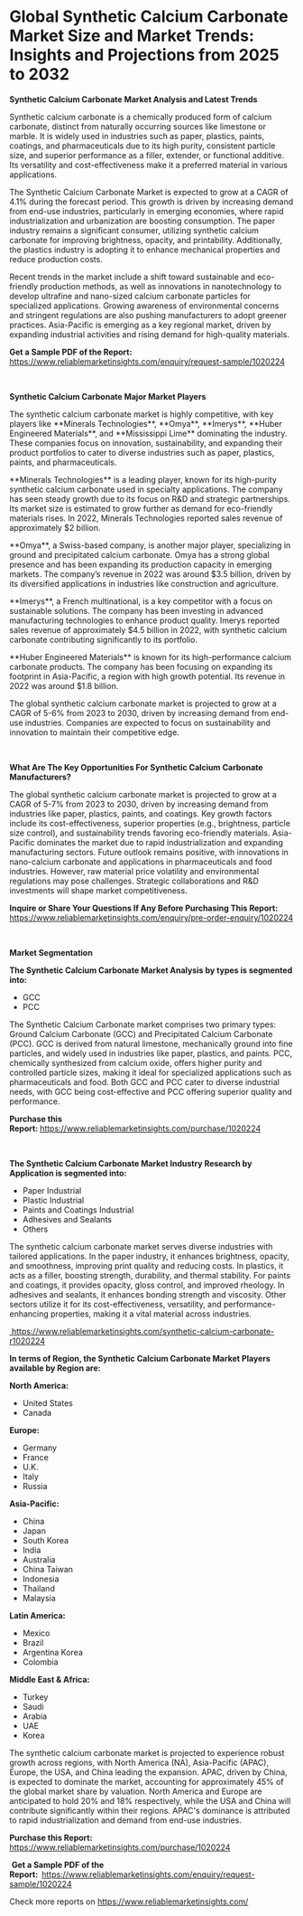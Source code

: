 <p><h1>Global Synthetic Calcium Carbonate Market Size and Market Trends: Insights and Projections from 2025 to 2032</h1></p><p><strong>Synthetic Calcium Carbonate Market Analysis and Latest Trends</strong></p>
<p><p>Synthetic calcium carbonate is a chemically produced form of calcium carbonate, distinct from naturally occurring sources like limestone or marble. It is widely used in industries such as paper, plastics, paints, coatings, and pharmaceuticals due to its high purity, consistent particle size, and superior performance as a filler, extender, or functional additive. Its versatility and cost-effectiveness make it a preferred material in various applications.</p><p>The Synthetic Calcium Carbonate Market is expected to grow at a CAGR of 4.1% during the forecast period. This growth is driven by increasing demand from end-use industries, particularly in emerging economies, where rapid industrialization and urbanization are boosting consumption. The paper industry remains a significant consumer, utilizing synthetic calcium carbonate for improving brightness, opacity, and printability. Additionally, the plastics industry is adopting it to enhance mechanical properties and reduce production costs.</p><p>Recent trends in the market include a shift toward sustainable and eco-friendly production methods, as well as innovations in nanotechnology to develop ultrafine and nano-sized calcium carbonate particles for specialized applications. Growing awareness of environmental concerns and stringent regulations are also pushing manufacturers to adopt greener practices. Asia-Pacific is emerging as a key regional market, driven by expanding industrial activities and rising demand for high-quality materials.</p></p>
<p><strong>Get a Sample PDF of the Report:&nbsp;</strong> <a href="https://www.reliablemarketinsights.com/enquiry/request-sample/1020224?utm_campaign=1937&utm_medium=2&utm_source=Github&utm_content=ia&utm_term=26012025&utm_id=synthetic-calcium-carbonate">https://www.reliablemarketinsights.com/enquiry/request-sample/1020224</a></p>
<p>&nbsp;</p>
<p><strong>Synthetic Calcium Carbonate Major Market Players</strong></p>
<p><p>The synthetic calcium carbonate market is highly competitive, with key players like **Minerals Technologies**, **Omya**, **Imerys**, **Huber Engineered Materials**, and **Mississippi Lime** dominating the industry. These companies focus on innovation, sustainability, and expanding their product portfolios to cater to diverse industries such as paper, plastics, paints, and pharmaceuticals.</p><p>**Minerals Technologies** is a leading player, known for its high-purity synthetic calcium carbonate used in specialty applications. The company has seen steady growth due to its focus on R&D and strategic partnerships. Its market size is estimated to grow further as demand for eco-friendly materials rises. In 2022, Minerals Technologies reported sales revenue of approximately $2 billion.</p><p>**Omya**, a Swiss-based company, is another major player, specializing in ground and precipitated calcium carbonate. Omya has a strong global presence and has been expanding its production capacity in emerging markets. The company’s revenue in 2022 was around $3.5 billion, driven by its diversified applications in industries like construction and agriculture.</p><p>**Imerys**, a French multinational, is a key competitor with a focus on sustainable solutions. The company has been investing in advanced manufacturing technologies to enhance product quality. Imerys reported sales revenue of approximately $4.5 billion in 2022, with synthetic calcium carbonate contributing significantly to its portfolio.</p><p>**Huber Engineered Materials** is known for its high-performance calcium carbonate products. The company has been focusing on expanding its footprint in Asia-Pacific, a region with high growth potential. Its revenue in 2022 was around $1.8 billion.</p><p>The global synthetic calcium carbonate market is projected to grow at a CAGR of 5-6% from 2023 to 2030, driven by increasing demand from end-use industries. Companies are expected to focus on sustainability and innovation to maintain their competitive edge.</p></p>
<p>&nbsp;</p>
<p><strong>What Are The Key Opportunities For Synthetic Calcium Carbonate Manufacturers?</strong></p>
<p><p>The global synthetic calcium carbonate market is projected to grow at a CAGR of 5-7% from 2023 to 2030, driven by increasing demand from industries like paper, plastics, paints, and coatings. Key growth factors include its cost-effectiveness, superior properties (e.g., brightness, particle size control), and sustainability trends favoring eco-friendly materials. Asia-Pacific dominates the market due to rapid industrialization and expanding manufacturing sectors. Future outlook remains positive, with innovations in nano-calcium carbonate and applications in pharmaceuticals and food industries. However, raw material price volatility and environmental regulations may pose challenges. Strategic collaborations and R&D investments will shape market competitiveness.</p></p>
<p><strong>Inquire or Share Your Questions If Any Before Purchasing This Report:</strong> <a href="https://www.reliablemarketinsights.com/enquiry/pre-order-enquiry/1020224?utm_campaign=1937&utm_medium=2&utm_source=Github&utm_content=ia&utm_term=26012025&utm_id=synthetic-calcium-carbonate">https://www.reliablemarketinsights.com/enquiry/pre-order-enquiry/1020224</a></p>
<p>&nbsp;</p>
<p><strong>Market Segmentation</strong></p>
<p><strong>The Synthetic Calcium Carbonate Market Analysis by types is segmented into:</strong></p>
<p><ul><li>GCC</li><li>PCC</li></ul></p>
<p><p>The Synthetic Calcium Carbonate market comprises two primary types: Ground Calcium Carbonate (GCC) and Precipitated Calcium Carbonate (PCC). GCC is derived from natural limestone, mechanically ground into fine particles, and widely used in industries like paper, plastics, and paints. PCC, chemically synthesized from calcium oxide, offers higher purity and controlled particle sizes, making it ideal for specialized applications such as pharmaceuticals and food. Both GCC and PCC cater to diverse industrial needs, with GCC being cost-effective and PCC offering superior quality and performance.</p></p>
<p><strong>Purchase this Report:&nbsp;</strong><a href="https://www.reliablemarketinsights.com/purchase/1020224?utm_campaign=1937&utm_medium=2&utm_source=Github&utm_content=ia&utm_term=26012025&utm_id=synthetic-calcium-carbonate">https://www.reliablemarketinsights.com/purchase/1020224</a></p>
<p>&nbsp;</p>
<p><strong>The Synthetic Calcium Carbonate Market Industry Research by Application is segmented into:</strong></p>
<p><ul><li>Paper Industrial</li><li>Plastic Industrial</li><li>Paints and Coatings Industrial</li><li>Adhesives and Sealants</li><li>Others</li></ul></p>
<p><p>The synthetic calcium carbonate market serves diverse industries with tailored applications. In the paper industry, it enhances brightness, opacity, and smoothness, improving print quality and reducing costs. In plastics, it acts as a filler, boosting strength, durability, and thermal stability. For paints and coatings, it provides opacity, gloss control, and improved rheology. In adhesives and sealants, it enhances bonding strength and viscosity. Other sectors utilize it for its cost-effectiveness, versatility, and performance-enhancing properties, making it a vital material across industries.</p></p>
<p><a href="https://www.reliablemarketinsights.com/synthetic-calcium-carbonate-r1020224?utm_campaign=1937&utm_medium=2&utm_source=Github&utm_content=ia&utm_term=26012025&utm_id=synthetic-calcium-carbonate">&nbsp;https://www.reliablemarketinsights.com/synthetic-calcium-carbonate-r1020224</a></p>
<p><strong>In terms of Region, the Synthetic Calcium Carbonate Market Players available by Region are:</strong></p>
<p>
    <p> <strong> North America: </strong>
        <ul>
            <li>United States</li>
            <li>Canada</li>
        </ul>
        </p> 
    <p> <strong> Europe: </strong>
        <ul>
            <li>Germany</li>
            <li>France</li>
            <li>U.K.</li>
            <li>Italy</li>
            <li>Russia</li>
        </ul>
        </p> 
    <p> <strong> Asia-Pacific: </strong>
        <ul>
            <li>China</li>
            <li>Japan</li>
            <li>South Korea</li>
            <li>India</li>
            <li>Australia</li>
            <li>China Taiwan</li>
            <li>Indonesia</li>
            <li>Thailand</li>
            <li>Malaysia</li>
        </ul>
        </p> 
    <p> <strong> Latin America: </strong>
        <ul>
            <li>Mexico</li>
            <li>Brazil</li>
            <li>Argentina Korea</li>
            <li>Colombia</li>
        </ul>
        </p> 
    <p> <strong> Middle East & Africa: </strong>
        <ul>
            <li>Turkey</li>
            <li>Saudi</li>
            <li>Arabia</li>
            <li>UAE</li>
            <li>Korea</li>
        </ul>
    </p>
    </p>
<p><p>The synthetic calcium carbonate market is projected to experience robust growth across regions, with North America (NA), Asia-Pacific (APAC), Europe, the USA, and China leading the expansion. APAC, driven by China, is expected to dominate the market, accounting for approximately 45% of the global market share by valuation. North America and Europe are anticipated to hold 20% and 18% respectively, while the USA and China will contribute significantly within their regions. APAC's dominance is attributed to rapid industrialization and demand from end-use industries.</p></p>
<p><strong>Purchase this Report: </strong><a href="https://www.reliablemarketinsights.com/purchase/1020224?utm_campaign=1937&utm_medium=2&utm_source=Github&utm_content=ia&utm_term=26012025&utm_id=synthetic-calcium-carbonate">https://www.reliablemarketinsights.com/purchase/1020224</a></p>
<p>&nbsp;<strong>Get a Sample PDF of the Report:&nbsp;&nbsp;</strong><a href="https://www.reliablemarketinsights.com/enquiry/request-sample/1020224?utm_campaign=1937&utm_medium=2&utm_source=Github&utm_content=ia&utm_term=26012025&utm_id=synthetic-calcium-carbonate">https://www.reliablemarketinsights.com/enquiry/request-sample/1020224</a></p>
<p><strong></strong></p>
<p>Check more reports on <a href="https://www.reliablemarketinsights.com/?utm_campaign=1937&utm_medium=2&utm_source=Github&utm_content=ia&utm_term=26012025&utm_id=synthetic-calcium-carbonate">https://www.reliablemarketinsights.com/</a></p>